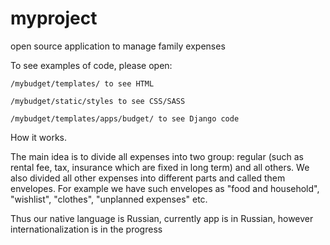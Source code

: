 myproject
========

open source application to manage family expenses
 
To see examples of code, please open:
 
	/mybudget/templates/ to see HTML

	/mybudget/static/styles to see CSS/SASS

	/mybudget/templates/apps/budget/ to see Django code


 
How it works.

The main idea is to divide all expenses into two group: regular (such as rental fee, tax, insurance which are fixed in long term) and all others. We also divided all other expenses into different parts and called them envelopes. For example we have such envelopes as "food and household", "wishlist", "clothes", "unplanned expenses" etc.

Thus our native language is Russian, currently app is in Russian, however internationalization is in the progress
